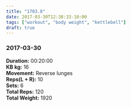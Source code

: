 ```yaml
---
title: "1703.8"
date: 2017-03-30T12:38:33-10:00
tags: ["workout", "body weight", "kettlebell"]
draft: true
---
```



### 2017-03-30

**Duration:** 00:20:00  
**KB kg:** 16  
**Movement:** Reverse lunges  
**Reps(L + R):** 10  
**Sets:** 6  
**Total Reps:** 120  
**Total Weight:** 1920